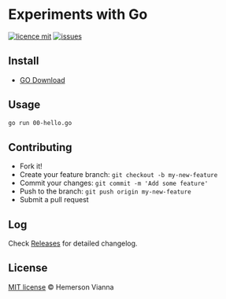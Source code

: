 # Experiments with Go

[![licence mit](https://img.shields.io/badge/license-MIT-blue.svg?style=flat-square)](http://hemersonvianna.mit-license.org/)
[![issues](https://img.shields.io/github/issues/experiment-solutions/experiment-golang.svg?style=flat-square)](https://github.com/experiment-solutions/experiment-golang/issues)

## Install

- [GO Download](https://golang.org/dl/)

## Usage

```bash
go run 00-hello.go
```

## Contributing

- Fork it!
- Create your feature branch: `git checkout -b my-new-feature`
- Commit your changes: `git commit -m 'Add some feature'`
- Push to the branch: `git push origin my-new-feature`
- Submit a pull request

## Log

Check [Releases](https://github.com/experiment-solutions/experiment-golang/releases) for detailed changelog.

## License

[MIT license](http://hemersonvianna.mit-license.org/) © Hemerson Vianna
